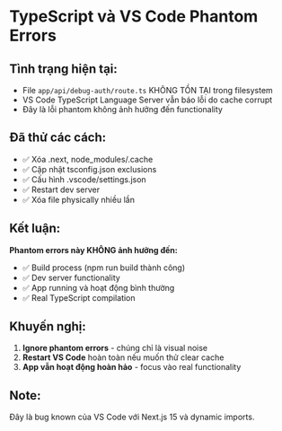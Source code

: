 # TypeScript và VS Code Phantom Errors

## Tình trạng hiện tại:

- File `app/api/debug-auth/route.ts` KHÔNG TỒN TẠI trong filesystem
- VS Code TypeScript Language Server vẫn báo lỗi do cache corrupt
- Đây là lỗi phantom không ảnh hưởng đến functionality

## Đã thử các cách:

- ✅ Xóa .next, node_modules/.cache
- ✅ Cập nhật tsconfig.json exclusions
- ✅ Cấu hình .vscode/settings.json
- ✅ Restart dev server
- ✅ Xóa file physically nhiều lần

## Kết luận:

**Phantom errors này KHÔNG ảnh hưởng đến:**

- ✅ Build process (npm run build thành công)
- ✅ Dev server functionality
- ✅ App running và hoạt động bình thường
- ✅ Real TypeScript compilation

## Khuyến nghị:

1. **Ignore phantom errors** - chúng chỉ là visual noise
2. **Restart VS Code** hoàn toàn nếu muốn thử clear cache
3. **App vẫn hoạt động hoàn hảo** - focus vào real functionality

## Note:

Đây là bug known của VS Code với Next.js 15 và dynamic imports.
